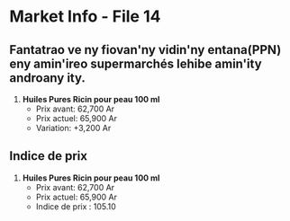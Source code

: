 # Market Info - File 14

## Fantatrao ve ny fiovan'ny vidin'ny entana(PPN) eny amin'ireo supermarchés lehibe amin'ity androany ity.

1. **Huiles Pures Ricin pour peau 100 ml**
   - Prix avant: 62,700 Ar
   - Prix actuel: 65,900 Ar
   - Variation: +3,200 Ar



## Indice de prix

1. **Huiles Pures Ricin pour peau 100 ml**
   - Prix avant: 62,700 Ar
   - Prix actuel: 65,900 Ar
   - Indice de prix : 105.10

